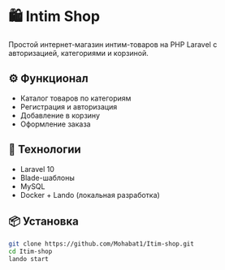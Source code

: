 # 🛍️ Intim Shop

Простой интернет-магазин интим-товаров на PHP Laravel с авторизацией, категориями и корзиной.

## ⚙️ Функционал
- Каталог товаров по категориям
- Регистрация и авторизация
- Добавление в корзину
- Оформление заказа

## 🚀 Технологии
- Laravel 10
- Blade-шаблоны
- MySQL
- Docker + Lando (локальная разработка)

## 📦 Установка

```bash
git clone https://github.com/Mohabat1/Itim-shop.git
cd Itim-shop
lando start



